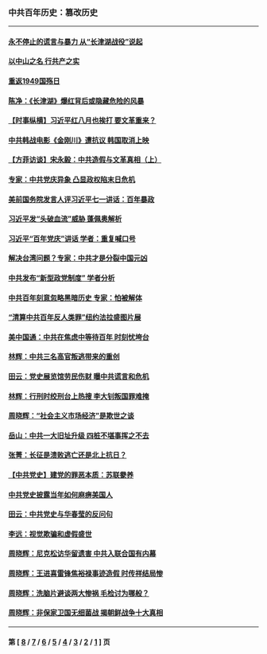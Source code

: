 ### 中共百年历史：篡改历史
---
#### [永不停止的谎言与暴力 从“长津湖战役”说起](../../pages/nf1176115/n13494094.md?11080430) 
#### [以中山之名 行共产之实](../../pages/nf1176115/n13346437.md?11080430) 
#### [重返1949国殇日](../../pages/nf1176115/n13346372.md?11080430) 
#### [陈净：《长津湖》爆红背后或隐藏危险的风暴](../../pages/nf1176115/n13314364.md?11080430) 
#### [【时事纵横】习近平红八月也挨打 要文革重来？](../../pages/nf1176115/n13231393.md?11080430) 
#### [中共韩战电影《金刚川》遭抗议 韩国取消上映](../../pages/nf1176115/n13219114.md?11080430) 
#### [【方菲访谈】宋永毅：中共造假与文革真相（上）](../../pages/nf1176115/n13200760.md?11080430) 
#### [专家：中共党庆异象 凸显政权陷末日危机](../../pages/nf1176115/n13067084.md?11080430) 
#### [美前国务院发言人评习近平七一讲话：百年暴政](../../pages/nf1176115/n13066986.md?11080430) 
#### [习近平发“头破血流”威胁 蓬佩奥解析](../../pages/nf1176115/n13063604.md?11080430) 
#### [习近平“百年党庆”讲话 学者：重复喊口号](../../pages/nf1176115/n13061411.md?11080430) 
#### [解决台湾问题？专家：中共才是分裂中国元凶](../../pages/nf1176115/n13060811.md?11080430) 
#### [中共发布“新型政党制度” 学者分析](../../pages/nf1176115/n13056354.md?11080430) 
#### [中共百年刻意忽略黑暗历史 专家：怕被解体](../../pages/nf1176115/n13056056.md?11080430) 
#### [“清算中共百年反人类罪”纽约法拉盛图片展](../../pages/nf1176115/n13052220.md?11080430) 
#### [美中国通：中共在焦虑中等待百年 时刻忧垮台](../../pages/nf1176115/n13048820.md?11080430) 
#### [林辉：中共三名高官叛逃带来的重创](../../pages/nf1176115/n13035206.md?11080430) 
#### [田云：党史展览馆劳民伤财 曝中共谎言和危机](../../pages/nf1176115/n13033900.md?11080430) 
#### [林辉：行刑时绞刑台上热搜 李大钊叛国罪难掩](../../pages/nf1176115/n13031965.md?11080430) 
#### [周晓辉：“社会主义市场经济”是欺世之谈](../../pages/nf1176115/n13024090.md?11080430) 
#### [岳山：中共一大旧址升级 四桩不堪事挥之不去](../../pages/nf1176115/n13021697.md?11080430) 
#### [张菁：长征是溃败逃亡还是北上抗日？](../../pages/nf1176115/n13020585.md?11080430) 
#### [【中共党史】建党的罪恶本质：苏联豢养](../../pages/nf1176115/n13011888.md?11080430) 
#### [中共党史披露当年如何麻痹美国人](../../pages/nf1176115/n12966400.md?11080430) 
#### [田云：中共党史与华春莹的反问句](../../pages/nf1176115/n12765178.md?11080430) 
#### [李远：视觉欺骗和虚假盛世](../../pages/nf1176115/n12993376.md?11080430) 
#### [周晓辉：尼克松访华留遗害 中共入联合国有内幕](../../pages/nf1176115/n12991422.md?11080430) 
#### [周晓辉：王进喜雷锋焦裕禄事迹造假 时传祥结局惨](../../pages/nf1176115/n12985497.md?11080430) 
#### [周晓辉：洗脑片避谈两大惨祸 毛检讨为哪般？](../../pages/nf1176115/n12971285.md?11080430) 
#### [周晓辉：非保家卫国无细菌战 揭朝鲜战争十大真相](../../pages/nf1176115/n12954161.md?11080430) 

---
#### 第 [ [8](./8.md?11080430) / [7](./7.md?11080430) / [6](./6.md?11080430) / [5](./5.md?11080430) / [4](./4.md?11080430) / [3](./3.md?11080430) / [2](./2.md?11080430) / [1](./1.md?11080430) ] 页
